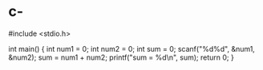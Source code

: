 # c-
#include <stdio.h>


int main()
{
	int num1 = 0;
	int num2 = 0;
	int sum = 0;
	scanf("%d%d", &num1, &num2);
	sum = num1 + num2;
	printf("sum = %d\n", sum);
	return 0;
}
